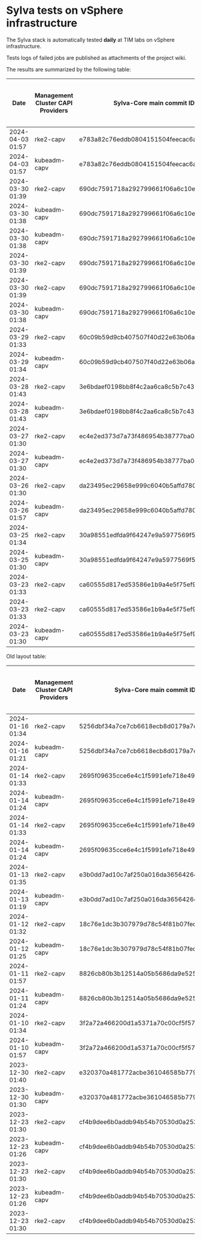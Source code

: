 # Sylva tests on vSphere infrastructure

The Sylva stack is automatically tested **daily** at TIM labs on vSphere infrastructure.

Tests logs of failed jobs are published as attachments of the project wiki.

The results are summarized by the following table:

| Date                      | Management Cluster CAPI Providers | Sylva-Core main commit ID        | Management cluster result                    | Workload cluster result              | Test logs (only for failed tests) |
|---------------------------|-----------------------------------|----------------------------------|----------------------------------------------|--------------------------------------|-----------------------------------|
|2024-04-03 01:57|rke2-capv|e783a82c76eddb0804151504feecac6a7b116d85|:x:|N/A|[link](https://gitlab.com/sylva-projects/sylva-core/-/wikis/uploads/8ac7f3174e1421737ceb6a0aa321b8f2/capv-logs.gz)|
|2024-04-03 01:57|kubeadm-capv|e783a82c76eddb0804151504feecac6a7b116d85|:x:|N/A|[link](https://gitlab.com/sylva-projects/sylva-core/-/wikis/uploads/8ac7f3174e1421737ceb6a0aa321b8f2/capv-logs.gz)|
|2024-03-30 01:39|rke2-capv|690dc7591718a292799661f06a6c10ec9ba09820|:white_check_mark:|:white_check_mark:||
|2024-03-30 01:38|kubeadm-capv|690dc7591718a292799661f06a6c10ec9ba09820|:white_check_mark:|:white_check_mark:||
|2024-03-30 01:38|kubeadm-capv|690dc7591718a292799661f06a6c10ec9ba09820|:white_check_mark:|:white_check_mark:||
|2024-03-30 01:39|rke2-capv|690dc7591718a292799661f06a6c10ec9ba09820|:white_check_mark:|:white_check_mark:||
|2024-03-30 01:39|rke2-capv|690dc7591718a292799661f06a6c10ec9ba09820|:white_check_mark:|:white_check_mark:||
|2024-03-30 01:38|kubeadm-capv|690dc7591718a292799661f06a6c10ec9ba09820|:white_check_mark:|:white_check_mark:||
|2024-03-29 01:33|rke2-capv|60c09b59d9cb407507f40d22e63b06a15cc9fbf5|:white_check_mark:|:white_check_mark:||
|2024-03-29 01:34|kubeadm-capv|60c09b59d9cb407507f40d22e63b06a15cc9fbf5|:white_check_mark:|:white_check_mark:||
|2024-03-28 01:43|rke2-capv|3e6bdaef0198bb8f4c2aa6ca8c5b7c439d49824b|:white_check_mark:|:white_check_mark:||
|2024-03-28 01:43|kubeadm-capv|3e6bdaef0198bb8f4c2aa6ca8c5b7c439d49824b|:white_check_mark:|:white_check_mark:||
|2024-03-27 01:30|rke2-capv|ec4e2ed373d7a73f486954b38777ba0e875915ff|:x:|N/A|[link](https://gitlab.com/sylva-projects/sylva-core/-/wikis/uploads/f473386d84ed3a5fee71ccb90177d604/capv-logs.gz)|
|2024-03-27 01:30|kubeadm-capv|ec4e2ed373d7a73f486954b38777ba0e875915ff|:x:|N/A|[link](https://gitlab.com/sylva-projects/sylva-core/-/wikis/uploads/f473386d84ed3a5fee71ccb90177d604/capv-logs.gz)|
|2024-03-26 01:30|rke2-capv|da23495ec29658e999c6040b5affd7809ebfb7b7|:x:|N/A|[link](https://gitlab.com/sylva-projects/sylva-core/-/wikis/uploads/1289e7c0ac7493605a81c4eeb2b6a6d6/capv-logs.gz)|
|2024-03-26 01:57|kubeadm-capv|da23495ec29658e999c6040b5affd7809ebfb7b7|:x:|N/A|[link](https://gitlab.com/sylva-projects/sylva-core/-/wikis/uploads/1289e7c0ac7493605a81c4eeb2b6a6d6/capv-logs.gz)|
|2024-03-25 01:34|rke2-capv|30a98551edfda9f64247e9a5977569f54acc9b3b|:x:|N/A|[link](https://gitlab.com/sylva-projects/sylva-core/-/wikis/uploads/3c8741d3738dc8b816b48e007b43a74f/capv-logs.gz)|
|2024-03-25 01:30|kubeadm-capv|30a98551edfda9f64247e9a5977569f54acc9b3b|:x:|N/A|[link](https://gitlab.com/sylva-projects/sylva-core/-/wikis/uploads/3c8741d3738dc8b816b48e007b43a74f/capv-logs.gz)|
|2024-03-23 01:33|rke2-capv|ca60555d817ed53586e1b9a4e5f75ef9ed9200ac|:x:|N/A|[link](https://gitlab.com/sylva-projects/sylva-core/-/wikis/uploads/8e0502d734e1a3e2211380b336b3a171/capv-logs.gz)|
|2024-03-23 01:33|rke2-capv|ca60555d817ed53586e1b9a4e5f75ef9ed9200ac|:x:|N/A|[link](https://gitlab.com/sylva-projects/sylva-core/-/wikis/uploads/279441c956ee0c13a6685c20d6a00921/capv-logs.gz)|
|2024-03-23 01:30|kubeadm-capv|ca60555d817ed53586e1b9a4e5f75ef9ed9200ac|:x:|N/A|[link](https://gitlab.com/sylva-projects/sylva-core/-/wikis/uploads/279441c956ee0c13a6685c20d6a00921/capv-logs.gz)|

Old layout table:

| Date                      | Management Cluster CAPI Providers | Sylva-Core main commit ID        | Result                                       | Test logs (only for failed tests) |
|---------------------------|-----------------------------------|----------------------------------|----------------------------------------------|-----------------------------------|
|2024-01-16 01:34|rke2-capv|5256dbf34a7ce7cb6618ecb8d0179a7eae5fbd46|:white_check_mark: success||
|2024-01-16 01:21|kubeadm-capv|5256dbf34a7ce7cb6618ecb8d0179a7eae5fbd46|:white_check_mark: success||
|2024-01-14 01:33|rke2-capv|2695f09635cce6e4c1f5991efe718e497702f32b|:white_check_mark: success||
|2024-01-14 01:24|kubeadm-capv|2695f09635cce6e4c1f5991efe718e497702f32b|:white_check_mark: success||
|2024-01-14 01:33|rke2-capv|2695f09635cce6e4c1f5991efe718e497702f32b|:white_check_mark: success||
|2024-01-14 01:24|kubeadm-capv|2695f09635cce6e4c1f5991efe718e497702f32b|:white_check_mark: success||
|2024-01-13 01:35|rke2-capv|e3b0dd7ad10c7af250a016da36564264287586bf|:white_check_mark: success||
|2024-01-13 01:19|kubeadm-capv|e3b0dd7ad10c7af250a016da36564264287586bf|:white_check_mark: success||
|2024-01-12 01:32|rke2-capv|18c76e1dc3b307979d78c54f81b07fec0d80d511|:white_check_mark: success||
|2024-01-12 01:25|kubeadm-capv|18c76e1dc3b307979d78c54f81b07fec0d80d511|:white_check_mark: success||
|2024-01-11 01:57|rke2-capv|8826cb80b3b12514a05b5686da9e52505c577704|:x: failed|[link](https://gitlab.com/sylva-projects/sylva-core/-/wikis/uploads/f8332c73b645753fb674c6ec8d7eeabf/capv-logs.gz)|
|2024-01-11 01:24|kubeadm-capv|8826cb80b3b12514a05b5686da9e52505c577704|:white_check_mark: success||
|2024-01-10 01:34|rke2-capv|3f2a72a466200d1a5371a70c00cf5f57d35b73fe|:white_check_mark: success||
|2024-01-10 01:57|kubeadm-capv|3f2a72a466200d1a5371a70c00cf5f57d35b73fe|:x: failed|[link](https://gitlab.com/sylva-projects/sylva-core/-/wikis/uploads/8138bd7fc116d62d656f66aab4c677ac/capv-logs.gz)|
|2023-12-30 01:40|rke2-capv|e320370a481772acbe361046585b779bc4c772fe|:x: failed|[link](https://gitlab.com/sylva-projects/sylva-core/-/wikis/uploads/17d4ffbdc8036903ad000196987782ea/capv-logs.gz)|
|2023-12-30 01:30|kubeadm-capv|e320370a481772acbe361046585b779bc4c772fe|:x: failed|[link](https://gitlab.com/sylva-projects/sylva-core/-/wikis/uploads/17d4ffbdc8036903ad000196987782ea/capv-logs.gz)|
|2023-12-23 01:30|rke2-capv|cf4b9dee6b0addb94b54b70530d0a25365ba937e|:x: failed|[link](https://gitlab.com/sylva-projects/sylva-core/-/wikis/uploads/758ab1ecc725e797a06261c62cc77788/capv-logs.gz)|
|2023-12-23 01:26|kubeadm-capv|cf4b9dee6b0addb94b54b70530d0a25365ba937e|:white_check_mark: success||
|2023-12-23 01:30|rke2-capv|cf4b9dee6b0addb94b54b70530d0a25365ba937e|:x: failed|[link](https://gitlab.com/sylva-projects/sylva-core/-/wikis/uploads/d3bb7c8c3be36d81a9f9930f81189f56/capv-logs.gz)|
|2023-12-23 01:26|kubeadm-capv|cf4b9dee6b0addb94b54b70530d0a25365ba937e|:white_check_mark: success||
|2023-12-23 01:30|rke2-capv|cf4b9dee6b0addb94b54b70530d0a25365ba937e|:x: failed|[link](https://gitlab.com/sylva-projects/sylva-core/-/wikis/uploads/6e58c059b348d378ad25155a7f3ed1c8/capv-logs.gz)|


